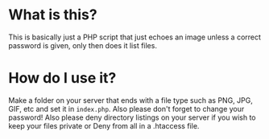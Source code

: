 # What is this?
This is basically just a PHP script that just echoes an image unless a correct password is given, only then does it list files.
# How do I use it?
Make a folder on your server that ends with a file type such as PNG, JPG, GIF, etc and set it in `index.php`. Also please don't forget to change your password! Also please deny directory listings on your server if you wish to keep your files private or Deny from all in a .htaccess file.
